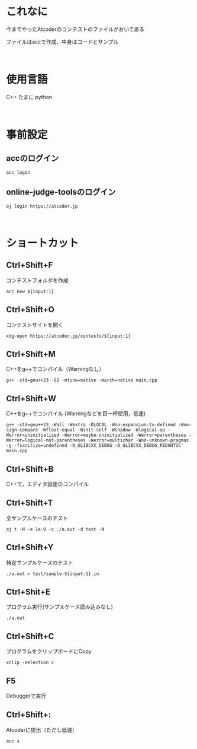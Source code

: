 # これなに
今までやったAtcoderのコンテストのファイルがおいてある

ファイルはaccで作成、中身はコードとサンプル

<br>

# 使用言語
C++ たまに python

<br>

# 事前設定
## accのログイン
```
acc login
``` 


## online-judge-toolsのログイン
```
oj login https://atcoder.jp
```

<br>

# ショートカット
## Ctrl+Shift+F
コンテストフォルダを作成
```
acc new ${input:1}
```

## Ctrl+Shift+O
コンテストサイトを開く
```
xdg-open https://atcoder.jp/contests/${input:1}
```

## Ctrl+Shift+M
C++をg++でコンパイル（Warningなし）
```
g++ -std=gnu++23 -O2 -mtune=native -march=native main.cpp
```

## Ctrl+Shift+W
C++をg++でコンパイル (Warningなどを目一杯使用，低速)
```
g++ -std=gnu++23 -Wall -Wextra -DLOCAL -Wno-expansion-to-defined -Wno-sign-compare -Wfloat-equal -Winit-self -Wshadow -Wlogical-op -Werror=uninitialized -Werror=maybe-uninitialized -Werror=parentheses -Werror=logical-not-parentheses -Werror=multichar -Wno-unknown-pragmas -g -fsanitize=undefined -D_GLIBCXX_DEBUG -D_GLIBCXX_DEBUG_PEDANTIC' main.cpp
```

## Ctrl+Shift+B
C++で，エディタ設定のコンパイル

## Ctrl+Shift+T
全サンプルケースのテスト
```
oj t -N -e 1e-9 -c ./a.out -d test -N
```

## Ctrl+Shift+Y
特定サンプルケースのテスト
```
./a.out < test/sample-${input:1}.in
```

## Ctrl+Shit+E
プログラム実行(サンプルケース読み込みなし)
```
./a.out
```

## Ctrl+Shift+C
プログラムをクリップボードにCopy
```
xclip -selection c
```

## F5
Debuggerで実行

## Ctrl+Shift+:
Atcoderに提出（ただし低速）
```
acc s
```